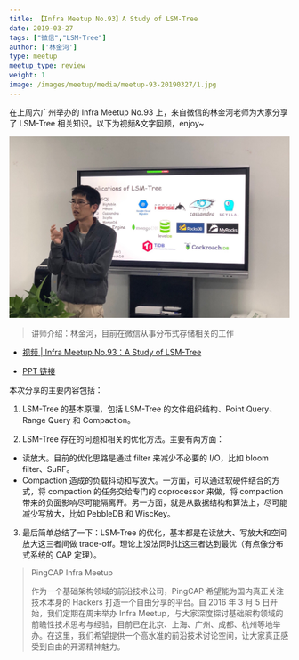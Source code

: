 ```yaml
---
title: 【Infra Meetup No.93】A Study of LSM-Tree
date: 2019-03-27
tags: ["微信","LSM-Tree"]
author: ['林金河']
type: meetup
meetup_type: review
weight: 1
image: /images/meetup/media/meetup-93-20190327/1.jpg
---
```


在上周六广州举办的 Infra Meetup No.93 上，来自微信的林金河老师为大家分享了 LSM-Tree 相关知识。以下为视频&文字回顾，enjoy~

![](media/meetup-93-20190327/1.jpg)

>讲师介绍：林金河，目前在微信从事分布式存储相关的工作

- [视频 | Infra Meetup No.93：A Study of LSM-Tree](https://v.qq.com/x/page/o0854y7073o.html)

- [PPT 链接](https://eyun.baidu.com/s/3i6HFMEp)

本次分享的主要内容包括：

1. LSM-Tree 的基本原理，包括 LSM-Tree 的文件组织结构、Point Query、Range Query 和 Compaction。

2. LSM-Tree 存在的问题和相关的优化方法。主要有两方面：
  - 读放大。目前的优化思路是通过 filter 来减少不必要的 I/O，比如 bloom filter、SuRF。
  - Compaction 造成的负载抖动和写放大。一方面，可以通过软硬件结合的方式，将 compaction 的任务交给专门的 coprocessor 来做，将 compaction 带来的负面影响尽可能隔离开。另一方面，就是从数据结构和算法上，尽可能减少写放大，比如 PebbleDB 和 WiscKey。

3. 最后简单总结了一下：LSM-Tree 的优化，基本都是在读放大、写放大和空间放大这三者间做 trade-off。理论上没法同时让这三者达到最优（有点像分布式系统的 CAP 定理）。


>PingCAP Infra Meetup 
>
>作为一个基础架构领域的前沿技术公司，PingCAP 希望能为国内真正关注技术本身的 Hackers 打造一个自由分享的平台。自 2016 年 3 月 5 日开始，我们定期在周末举办 Infra Meetup，与大家深度探讨基础架构领域的前瞻性技术思考与经验，目前已在北京、上海、广州、成都、杭州等地举办。在这里，我们希望提供一个高水准的前沿技术讨论空间，让大家真正感受到自由的开源精神魅力。